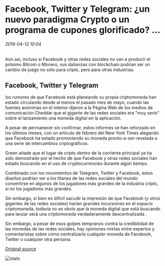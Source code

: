 # Facebook, Twitter y Telegram: ¿un nuevo paradigma Crypto o un programa de cupones glorificado? ...

###### 2019-04-12 10:04

Aún así, incluso si Facebook y otras redes sociales no van a producir el próximo Bitcoin o Monero, sus dalianzas con blockchain podrían ser un cambio de juego no sólo para cripto, pero para otras industrias.

## Facebook, Twitter y Telegram

los rumores de que Facebook está planeando su propia criptomoneda han estado circulando desde al menos el pasado mes de mayo, cuando las fuentes anónimas en el interior dijeron a la Página Web de los medios de comunicación Cheddar que el gigante de las redes sociales era "muy serio" sobre el lanzamiento una moneda digital en la aplicación.

A pesar de permanecer sin confirmar, estos informes se han reforzado en los últimos meses, con un artículo de febrero del New York Times alegando que Facebook ha estado promoviendo su moneda pronto-a-ser-revelada a una serie de intercambios criptográficos.

Green añade que el lugar de cripto dentro de la corriente principal ya ha sido demostrado por el hecho de que Facebook y otras redes sociales han estado buscando en el uso de cryptocurrencies durante algún tiempo.

Combinado con los movimientos de Telegram, Twitter y Facebook, estos diseños podrían ver a los titanes de las redes sociales del mundo convertirse en algunos de los jugadores más grandes de la industria cripto, si no los jugadores más grandes.

Sin embargo, si bien es difícil sacudir la impresión de que Facebook (y otros gigantes de las redes sociales) harían grandes incursiones en el espacio criptomoneda, todavía no es obvio que la moneda digital que está buscando para lanzar será una criptomoneda verdaderamente descentralizada .

Sin embargo, a pesar de esos golpes tempranos contra la credibilidad de las monedas de las redes sociales, hay opiniones mixtas entre expertos y comentaristas sobre cómo centralizaría cualquier moneda de Facebook, Twitter o cualquier otra persona.

[Original source](https://cointelegraph.com/news/facebook-twitter-and-telegram-a-new-crypto-paradigm-or-a-glorified-voucher-program)

![stats](https://c.statcounter.com/11760860/0/a89fa40b/1/ "stats")